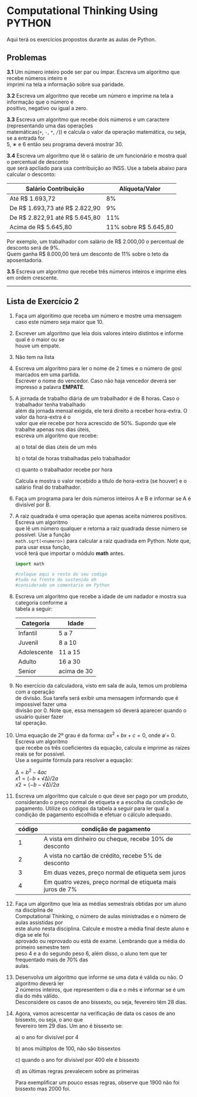 # Computational Thinking Using PYTHON

Aqui terá os exercícios propostos durante as aulas de Python.

## Problemas

**3.1** Um número inteiro pode ser par ou ímpar. Escreva um algoritmo que recebe números inteiro e <br>
imprimi na tela a informação sobre sua paridade.

**3.2** Escreva um algoritmo que recebe um número e imprime na tela a informação que o número é <br>
positivo, negativo ou igual a zero.

**3.3** Escreva um algoritmo que recebe dois números e um caractere (representando uma das operações <br>
matemáticas(`+`, `-`, `*`, `/`)) e calcula o valor da operação matemática, ou seja, se a entrada for <br>
5, ∗ e 6 então seu programa deverá mostrar 30.

**3.4** Escreva um algoritmo que lê o salário de um funcionário e mostra qual o percentual de desconto <br>
que será apcliado para usa contribuição ao INSS. Use a tabela abaixo para calcular o desconto:

| Salário Contribuição           | Alíquota/Valor                     |
|--------------------------------|------------------------------------|
| Até R$ 1.693,72                | 8%                                 |
| De R$ 1.693,73 até R$ 2.822,90 | 9%                                 |
| De R$ 2.822,91 até R$ 5.645,80 | 11%                                |
| Acima de R$ 5.645,80           | 11% sobre R$ 5.645,80              |

Por exemplo, um trabalhador com salário de R$ 2.000,00 o percentual de desconto será de 9%. <br>
Quem ganha R$ 8.000,00 terá um desconto de 11% sobre o teto da aposentadoria.

**3.5** Escreva um algoritmo que recebe três números inteiros e imprime eles em ordem crescente.

---

## Lista de Exercício 2

1. Faça um algoritimo que receba um número e mostre uma mensagem caso este número seja maior que 10.

2. Excrever um algoritmo que leia dois valores inteiro distintos e informe qual é o maior ou se <br>
houve um empate.

3. Não tem na lista

4. Escreva um algoritmo para ler o nome de 2 times e o número de gosl marcados em uma partida. <br>
Escrever o nome do vencedor. Caso não haja vencedor deverá ser impresso a palavra **EMPATE**.

5. A jornada de trabalho diária de um trabalhador é de 8 horas. Caso o trabalhador tenha trabalhado <br>
além da jornada mensal exigida, ele terá direito a receber hora-extra. O valor da hora-extra é o <br>
valor que ele recebe por hora acrescido de 50%. Supondo que ele trabalhe apenas nos dias úteis, <br>
escreva um algoritmo que recebe:

    a) o total de dias úteis de um mês

    b) o total de horas trabalhadas pelo trabalhador

    c) quanto o trabalhador recebe por hora

    Calcula e mostra o valor recebido a título de hora-extra (se houver) e o salário final do trabalhador.

6. Faça um programa para ler dois números inteiros A e B e informar se A é divisível por B.

7. A raiz quadrada é uma operação que apenas aceita números positivos. Escreva um algoritmo <br>
que lê um número qualquer e retorna a raiz quadrada desse número se possível. Use a função <br>
`math.sqrt(<numero>)` para calcular a raiz quadrada em Python. Note que, para usar essa função,<br>
você terá que importar o módulo **math** antes.

    ```python
    import math

    #coloque aqui o resto do seu codigo
    #tudo na frente do sustenido eh
    #considerado um comentario em Python
    ```

8. Escreva um algoritmo que recebe a idade de um nadador e mostra sua categoria conforme a <br>
tabela a seguir:

    | Categoria     | Idade         |
    |---------------|---------------|
    | Infantil      | 5 a 7         |
    | Juvenil       | 8 a 10        |
    | Adolescente   | 11 a 15       |
    | Adulto        | 16 a 30       |
    | Senior        | acima de 30   |

9. No exercício da calculadora, visto em sala de aula, temos um problema com a operação <br>
de divisão. Sua tarefa será exibir uma mensagem informando que é impossível fazer uma <br>
divisão por 0. Note que, essa mensagem só deverá aparecer quando o usuário quiser fazer <br>
tal operação.

10. Uma equação de 2º grau é da forma: $ax^2 + bx + c = 0$, onde a ̸= 0. Escreva um algoritmo <br>
que recebe os três coeficientes da equação, calcula e imprime as raízes reais se for possível. <br>
Use a seguinte fórmula para resolver a equação:

    $∆ = b^2 − 4ac$ <br>
    $x1 = (−b + √∆) / 2a$ <br>
    $x2 = (−b − √∆) / 2a$

11. Escreva um algoritmo que calcule o que deve ser pago por um produto, considerando o preço
normal de etiqueta e a escolha da condição de pagamento. Utilize os códigos da tabela a
seguir para ler qual a condição de pagamento escolhida e efetuar o cálculo adequado.

    | código    | condição de pagamento                                     |
    |-----------|-----------------------------------------------------------|
    |1          |A vista em dinheiro ou cheque, recebe 10% de desconto      |
    |2          |A vista no cartão de crédito, recebe 5% de desconto        |
    |3          |Em duas vezes, preço normal de etiqueta sem juros          |
    |4          |Em quatro vezes, preço normal de etiqueta mais juros de 7% |

12. Faça um algoritmo que leia as médias semestrais obtidas por um aluno na disciplina de <br>
Computational Thinking, o número de aulas ministradas e o número de aulas assistidas por <br>
este aluno nesta disciplina. Calcule e mostre a média final deste aluno e diga se ele foi <br>
aprovado ou reprovado ou está de exame. Lembrando que a média do primeiro semestre tem <br>
peso 4 e a do segundo peso 6, além disso, o aluno tem que ter frequentado mais de 70% das <br>
aulas.

13. Desenvolva um algoritmo que informe se uma data é válida ou não. O algoritmo deverá ler <br>
2 números inteiros, que representem o dia e o mês e informar se é um dia do mês válido. <br>
Desconsidere os casos de ano bissexto, ou seja, fevereiro têm 28 dias.

14. Agora, vamos acrescentar na verificação de data os casos de ano bissexto, ou seja, o ano que <br>
fevereiro tem 29 dias. Um ano é bissexto se:

    a) o ano for divisível por 4 <br>

    b) anos múltiplos de 100, não são bissextos <br>

    c) quando o ano for divisível por 400 ele é bissexto <br>

    d) as últimas regras prevalecem sobre as primeiras <br>

    Para exemplificar um pouco essas regras, observe que 1900 não foi bissexto mas 2000 foi.

